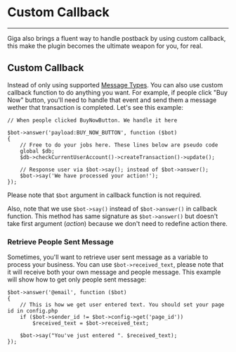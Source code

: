 # Custom Callback
---
Giga also brings a fluent way to handle postback by using custom callback, this make the plugin becomes the ultimate weapon for you, for real.

## Custom Callback
Instead of only using supported [Message Types](message-types). You can also use custom callback function to do anything you want. For example, if people click "Buy Now" button, you'll need to handle that event and send them a message wether that transaction is completed. Let's see this example:

```
// When people clicked BuyNowButton. We handle it here

$bot->answer('payload:BUY_NOW_BUTTON', function ($bot) 
{
	// Free to do your jobs here. These lines below are pseudo code
	global $db;
	$db->checkCurrentUserAccount()->createTransaction()->update();
	
	// Response user via $bot->say(); instead of $bot->answer();
	$bot->say('We have processed your action!');
});
``` 

Please note that `$bot` argument in callback function is not required.

Also, note that we use `$bot->say()` instead of `$bot->answer()` in callback function. This method has same signature as `$bot->answer()` but doesn't take first argument (*action*) because we don't need to redefine action there. 

### Retrieve People Sent Message
Sometimes, you'll want to retrieve user sent message as a variable to process your business. You can use `$bot->received_text`, please note that it will receive both your own message and people message. This example will show how to get only people sent message:

```
$bot->answer('@email', function ($bot)
{
	// This is how we get user entered text. You should set your page id in config.php
	if ($bot->sender_id != $bot->config->get('page_id'))
		$received_text = $bot->received_text;

	$bot->say("You've just entered ". $received_text);
});
```